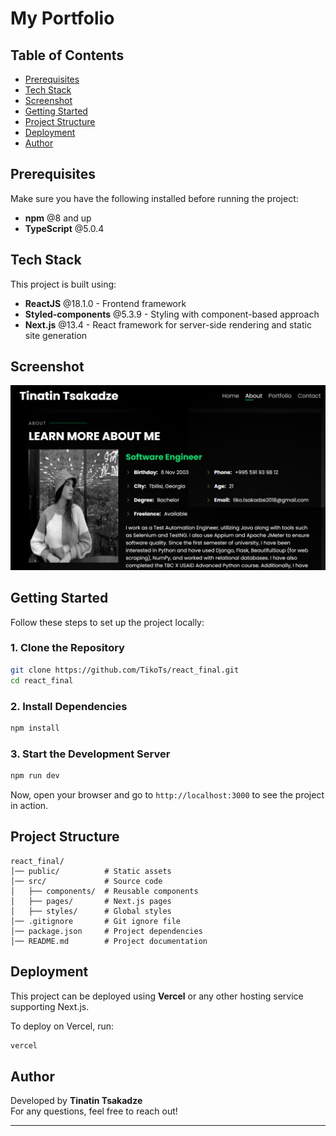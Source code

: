 # My Portfolio

## Table of Contents
- [Prerequisites](#prerequisites)
- [Tech Stack](#tech-stack)
- [Screenshot](#screenshot)
- [Getting Started](#getting-started)
- [Project Structure](#project-structure)
- [Deployment](#deployment)
- [Author](#author)

## Prerequisites
Make sure you have the following installed before running the project:
- **npm** @8 and up
- **TypeScript** @5.0.4

## Tech Stack
This project is built using:
- **ReactJS** @18.1.0 - Frontend framework  
- **Styled-components** @5.3.9 - Styling with component-based approach  
- **Next.js** @13.4 - React framework for server-side rendering and static site generation  

## Screenshot
![Project Screenshot](final-portfolio-main/readme/screen.png)

## Getting Started
Follow these steps to set up the project locally:

### 1. Clone the Repository
```sh
git clone https://github.com/TikoTs/react_final.git
cd react_final
```

### 2. Install Dependencies
```sh
npm install
```

### 3. Start the Development Server
```sh
npm run dev
```
Now, open your browser and go to `http://localhost:3000` to see the project in action.

## Project Structure
```
react_final/
│── public/          # Static assets
│── src/             # Source code
│   ├── components/  # Reusable components
│   ├── pages/       # Next.js pages
│   ├── styles/      # Global styles
│── .gitignore       # Git ignore file
│── package.json     # Project dependencies
│── README.md        # Project documentation
```

## Deployment
This project can be deployed using **Vercel** or any other hosting service supporting Next.js.

To deploy on Vercel, run:
```sh
vercel
```

## Author
Developed by **Tinatin Tsakadze**  
For any questions, feel free to reach out!

---
